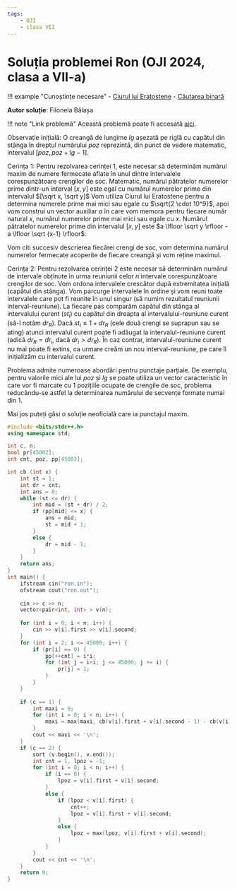 ```yaml
---
tags:
    - OJI
    - clasa VII
---
```


# Soluția problemei Ron (OJI 2024, clasa a VII-a)

!!! example "Cunoștințe necesare"
    - [Ciurul lui Eratostene](https://edu.roalgo.ro/usor/sieve/)
    - [Căutarea binară](https://edu.roalgo.ro/usor/binary-search/)
    
**Autor soluție**: Filonela Bălașa

!!! note "Link problemă"
    Această problemă poate fi accesată [aici](https://kilonova.ro/problems/2513/).

Observație inițială: O creangă de lungime $lg$ așezată pe riglă cu capătul din stânga în dreptul numărului $poz$ reprezintă, din punct de vedere matematic, intervalul $[poz, poz + lg − 1]$.

Cerința 1: Pentru rezolvarea cerinței $1$, este necesar să determinăm numărul maxim de numere fermecate aflate în unul dintre intervalele corespunzătoare crengilor de soc. Matematic, numărul pătratelor numerelor prime dintr-un interval $[x, y]$ este egal cu numărul numerelor prime din intervalul $[\sqrt x, \sqrt y]$ Vom utiliza Ciurul lui Eratostene pentru a determina numerele prime mai mici sau egale cu $\sqrt{2 \cdot 10^9}$, apoi vom construi un vector auxiliar $a$ în care vom memora pentru fiecare număr natural $x$, numărul numerelor prime mai mici sau egale cu $x$. Numărul pătratelor numerelor
prime din intervalul $[x, y]$ este $a \lfloor \sqrt y \rfloor - a \lfloor \sqrt {x-1} \rfloor$.

Vom citi succesiv descrierea fiecărei crengi de soc, vom determina numărul numerelor fermecate acoperite de fiecare creangă și vom reține maximul.

Cerința $2$: Pentru rezolvarea cerinței $2$ este necesar să determinăm numărul de intervale obținute în urma reuniunii celor $n$ intervale corespunzătoare crengilor de soc. Vom ordona intervalele crescător după extremitatea inițială (capătul din stânga). Vom parcurge intervalele în ordine și vom reuni toate intervalele care pot fi reunite în unul singur (să numim rezultatul reuniunii interval-reuniune). La fiecare pas comparăm capătul din stânga al intervalului curent ($st_i$) cu capătul din dreapta al intervalului-reuniune curent (să-l notăm $dr_R$). Dacă $st_i \leq 1 + dr_R$ (cele două crengi se suprapun sau se ating) atunci intervalul curent poate fi adăugat la intervalul-reuniune curent (adică $dr_R = dr_i$, dacă $dr_i > dr_R$). În caz contrar, intervalul-reuniune curent nu mai poate fi extins, ca urmare creăm un nou interval-reuniune, pe care îl inițializăm cu intervalul curent.

Problema admite numeroase abordări pentru punctaje parțiale. De exemplu, pentru valorile
mici ale lui $poz$ și $lg$ se poate utiliza un vector caracteristic în care vor fi marcate cu $1$ pozițiile ocupate de crengile de soc, problema reducându-se astfel la determinarea numărului de secvențe formate numai din $1$.

Mai jos puteți găsi o soluție neoficială care ia punctajul maxim.

```cpp
#include <bits/stdc++.h>
using namespace std;

int c, n;
bool pr[45002];
int cnt, poz, pp[45002];

int cb (int x) {
    int st = 1;
    int dr = cnt;
    int ans = 0;
    while (st <= dr) {
        int mid = (st + dr) / 2;
        if (pp[mid] <= x) {
            ans = mid;
            st = mid + 1;
        }
        else {
            dr = mid - 1;
        }
    }
    return ans;
}
int main() {
    ifstream cin("ron.in");
    ofstream cout("ron.out");
    
    cin >> c >> n;
    vector<pair<int, int> > v(n);
    
    for (int i = 0; i < n; i++) {
        cin >> v[i].first >> v[i].second;
    }
    for (int i = 2; i <= 45000; i++) {
        if (pr[i] == 0) {
            pp[++cnt] = i*i;
            for (int j = i+i; j <= 45000; j += i) {
                pr[j] = 1;
            }
        }
    }
    
    if (c == 1) {
        int maxi = 0;
        for (int i = 0; i < n; i++) {
            maxi = max(maxi, cb(v[i].first + v[i].second - 1) - cb(v[i].first - 1));
        }
        cout << maxi << '\n';
    }
    if (c == 2) {
        sort (v.begin(), v.end());
        int cnt = 1, lpoz = -1;
        for (int i = 0; i < n; i++) {
            if (i == 0) {
                lpoz = v[i].first + v[i].second;
            }
            else {
                if (lpoz < v[i].first) {
                    cnt++;
                    lpoz = v[i].first + v[i].second;
                }
                else {
                    lpoz = max(lpoz, v[i].first + v[i].second);
                }
            }
        }
        cout << cnt << '\n';
    }
    return 0;
}
```